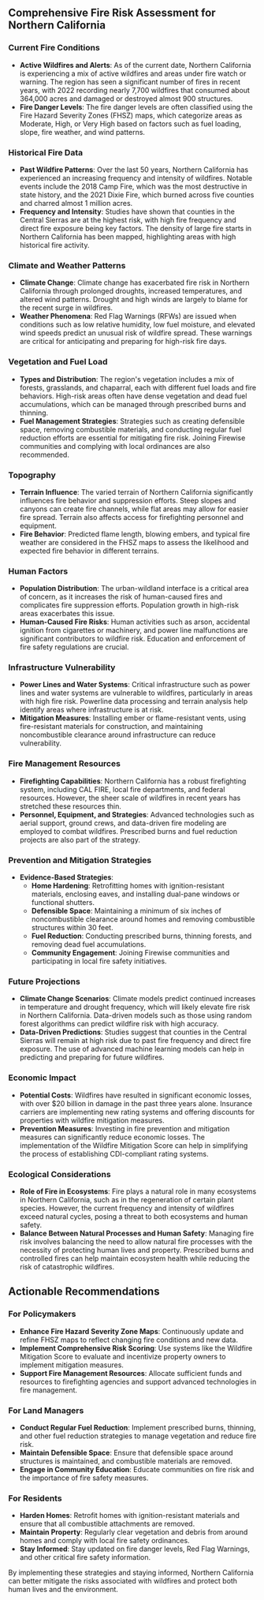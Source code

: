 ## Comprehensive Fire Risk Assessment for Northern California

### Current Fire Conditions

- **Active Wildfires and Alerts**: As of the current date, Northern California is experiencing a mix of active wildfires and areas under fire watch or warning. The region has seen a significant number of fires in recent years, with 2022 recording nearly 7,700 wildfires that consumed about 364,000 acres and damaged or destroyed almost 900 structures.
- **Fire Danger Levels**: The fire danger levels are often classified using the Fire Hazard Severity Zones (FHSZ) maps, which categorize areas as Moderate, High, or Very High based on factors such as fuel loading, slope, fire weather, and wind patterns.

### Historical Fire Data

- **Past Wildfire Patterns**: Over the last 50 years, Northern California has experienced an increasing frequency and intensity of wildfires. Notable events include the 2018 Camp Fire, which was the most destructive in state history, and the 2021 Dixie Fire, which burned across five counties and charred almost 1 million acres.
- **Frequency and Intensity**: Studies have shown that counties in the Central Sierras are at the highest risk, with high fire frequency and direct fire exposure being key factors. The density of large fire starts in Northern California has been mapped, highlighting areas with high historical fire activity.

### Climate and Weather Patterns

- **Climate Change**: Climate change has exacerbated fire risk in Northern California through prolonged droughts, increased temperatures, and altered wind patterns. Drought and high winds are largely to blame for the recent surge in wildfires.
- **Weather Phenomena**: Red Flag Warnings (RFWs) are issued when conditions such as low relative humidity, low fuel moisture, and elevated wind speeds predict an unusual risk of wildfire spread. These warnings are critical for anticipating and preparing for high-risk fire days.

### Vegetation and Fuel Load

- **Types and Distribution**: The region's vegetation includes a mix of forests, grasslands, and chaparral, each with different fuel loads and fire behaviors. High-risk areas often have dense vegetation and dead fuel accumulations, which can be managed through prescribed burns and thinning.
- **Fuel Management Strategies**: Strategies such as creating defensible space, removing combustible materials, and conducting regular fuel reduction efforts are essential for mitigating fire risk. Joining Firewise communities and complying with local ordinances are also recommended.

### Topography

- **Terrain Influence**: The varied terrain of Northern California significantly influences fire behavior and suppression efforts. Steep slopes and canyons can create fire channels, while flat areas may allow for easier fire spread. Terrain also affects access for firefighting personnel and equipment.
- **Fire Behavior**: Predicted flame length, blowing embers, and typical fire weather are considered in the FHSZ maps to assess the likelihood and expected fire behavior in different terrains.

### Human Factors

- **Population Distribution**: The urban-wildland interface is a critical area of concern, as it increases the risk of human-caused fires and complicates fire suppression efforts. Population growth in high-risk areas exacerbates this issue.
- **Human-Caused Fire Risks**: Human activities such as arson, accidental ignition from cigarettes or machinery, and power line malfunctions are significant contributors to wildfire risk. Education and enforcement of fire safety regulations are crucial.

### Infrastructure Vulnerability

- **Power Lines and Water Systems**: Critical infrastructure such as power lines and water systems are vulnerable to wildfires, particularly in areas with high fire risk. Powerline data processing and terrain analysis help identify areas where infrastructure is at risk.
- **Mitigation Measures**: Installing ember or flame-resistant vents, using fire-resistant materials for construction, and maintaining noncombustible clearance around infrastructure can reduce vulnerability.

### Fire Management Resources

- **Firefighting Capabilities**: Northern California has a robust firefighting system, including CAL FIRE, local fire departments, and federal resources. However, the sheer scale of wildfires in recent years has stretched these resources thin.
- **Personnel, Equipment, and Strategies**: Advanced technologies such as aerial support, ground crews, and data-driven fire modeling are employed to combat wildfires. Prescribed burns and fuel reduction projects are also part of the strategy.

### Prevention and Mitigation Strategies

- **Evidence-Based Strategies**:
  - **Home Hardening**: Retrofitting homes with ignition-resistant materials, enclosing eaves, and installing dual-pane windows or functional shutters.
  - **Defensible Space**: Maintaining a minimum of six inches of noncombustible clearance around homes and removing combustible structures within 30 feet.
  - **Fuel Reduction**: Conducting prescribed burns, thinning forests, and removing dead fuel accumulations.
  - **Community Engagement**: Joining Firewise communities and participating in local fire safety initiatives.

### Future Projections

- **Climate Change Scenarios**: Climate models predict continued increases in temperature and drought frequency, which will likely elevate fire risk in Northern California. Data-driven models such as those using random forest algorithms can predict wildfire risk with high accuracy.
- **Data-Driven Predictions**: Studies suggest that counties in the Central Sierras will remain at high risk due to past fire frequency and direct fire exposure. The use of advanced machine learning models can help in predicting and preparing for future wildfires.

### Economic Impact

- **Potential Costs**: Wildfires have resulted in significant economic losses, with over $20 billion in damage in the past three years alone. Insurance carriers are implementing new rating systems and offering discounts for properties with wildfire mitigation measures.
- **Prevention Measures**: Investing in fire prevention and mitigation measures can significantly reduce economic losses. The implementation of the Wildfire Mitigation Score can help in simplifying the process of establishing CDI-compliant rating systems.

### Ecological Considerations

- **Role of Fire in Ecosystems**: Fire plays a natural role in many ecosystems in Northern California, such as in the regeneration of certain plant species. However, the current frequency and intensity of wildfires exceed natural cycles, posing a threat to both ecosystems and human safety.
- **Balance Between Natural Processes and Human Safety**: Managing fire risk involves balancing the need to allow natural fire processes with the necessity of protecting human lives and property. Prescribed burns and controlled fires can help maintain ecosystem health while reducing the risk of catastrophic wildfires.

## Actionable Recommendations

### For Policymakers
- **Enhance Fire Hazard Severity Zone Maps**: Continuously update and refine FHSZ maps to reflect changing fire conditions and new data.
- **Implement Comprehensive Risk Scoring**: Use systems like the Wildfire Mitigation Score to evaluate and incentivize property owners to implement mitigation measures.
- **Support Fire Management Resources**: Allocate sufficient funds and resources to firefighting agencies and support advanced technologies in fire management.

### For Land Managers
- **Conduct Regular Fuel Reduction**: Implement prescribed burns, thinning, and other fuel reduction strategies to manage vegetation and reduce fire risk.
- **Maintain Defensible Space**: Ensure that defensible space around structures is maintained, and combustible materials are removed.
- **Engage in Community Education**: Educate communities on fire risk and the importance of fire safety measures.

### For Residents
- **Harden Homes**: Retrofit homes with ignition-resistant materials and ensure that all combustible attachments are removed.
- **Maintain Property**: Regularly clear vegetation and debris from around homes and comply with local fire safety ordinances.
- **Stay Informed**: Stay updated on fire danger levels, Red Flag Warnings, and other critical fire safety information.

By implementing these strategies and staying informed, Northern California can better mitigate the risks associated with wildfires and protect both human lives and the environment.